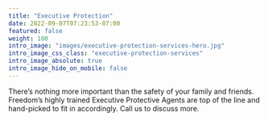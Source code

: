 ```yaml
---
title: "Executive Protection"
date: 2022-09-07T07:23:53-07:00
featured: false
weight: 100
intro_image: "images/executive-protection-services-hero.jpg"
intro_image_css_class: "executive-protection-services"
intro_image_absolute: true
intro_image_hide_on_mobile: false
---
```


There’s nothing more important than the safety of your family and friends.  Freedom’s highly trained Executive Protective Agents are top of the line and hand-picked to fit in accordingly.  Call us to discuss more. 